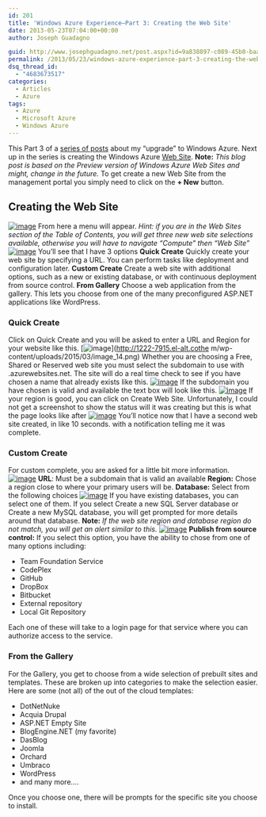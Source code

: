 ```yaml
---
id: 201
title: 'Windows Azure Experience–Part 3: Creating the Web Site'
date: 2013-05-23T07:04:00+00:00
author: Joseph Guadagno

guid: http://www.josephguadagno.net/post.aspx?id=9a838897-c089-45b0-baa2-1a16a4ae028b
permalink: /2013/05/23/windows-azure-experience-part-3-creating-the-web-site/
dsq_thread_id:
  - "4683673517"
categories:
  - Articles
  - Azure
tags:
  - Azure
  - Microsoft Azure
  - Windows Azure
---
```

<!-- TODO: Validate Images -->
This Part 3 of a [series of posts](https://www.josephguadagno.net/post/2013/05/20/The-Windows-Azure-Experience) about my “upgrade” to Windows Azure. Next up in the series is creating the Windows Azure [Web Site](http://www.windowsazure.com/en-us/manage/services/web-sites/). **Note:** _This blog post is based on the Preview version of Windows Azure Web Sites and might, change in the future._ To get create a new Web Site from the management portal you simply need to click on the **+ New** button.

## Creating the Web Site

[![image](https://www.josephguadagno.net/wp-content/uploads/2015/03/image_thumb_11.png "image")](https://www.josephguadagno.net/wp-content/uploads/2015/03/image_12.png) From here a menu will appear. _Hint: if you are in the Web Sites section of the Table of Contents, you will get three new web site selections available, otherwise you will have to navigate “Compute" then “Web Site”_ [![image](https://www.josephguadagno.net/wp-content/uploads/2015/03/image_thumb_12.png "image")](https://www.josephguadagno.net/wp-content/uploads/2015/03/image_13.png) You’ll see that I have 3 options **Quick Create** Quickly create your web site by specifying a URL. You can perform tasks like deployment and configuration later. **Custom Create** Create a web site with additional options, such as a new or existing database, or with continuous deployment from source control. **From Gallery** Choose a web application from the gallery. This lets you choose from one of the many preconfigured ASP.NET applications like WordPress.

### Quick Create

Click on Quick Create and you will be asked to enter a URL and Region for your website like this. [![image](https://www.josephguadagno.net/wp-content/uploads/2015/03/image_thumb_13.png "image")](http://1222-7915.el-alt.cothe m/wp-content/uploads/2015/03/image_14.png) Whether you are choosing a Free, Shared or Reserved web site you must select the subdomain to use with .azurewebsites.net.  The site will do a real time check to see if you have chosen a name that already exists like this. [![image](https://www.josephguadagno.net/wp-content/uploads/2015/03/image_thumb_14.png "image")](https://www.josephguadagno.net/wp-content/uploads/2015/03/image_15.png) If the subdomain you have chosen is valid and available the text box will look like this. [![image](https://www.josephguadagno.net/wp-content/uploads/2015/03/image_thumb_15.png "image")](https://www.josephguadagno.net/wp-content/uploads/2015/03/image_16.png) If your region is good, you can click on Create Web Site. Unfortunately, I could not get a screenshot to show the status will it was creating but this is what the page looks like after [![image](https://www.josephguadagno.net/wp-content/uploads/2015/03/image_thumb_16.png "image")](https://www.josephguadagno.net/wp-content/uploads/2015/03/image_17.png) You’ll notice now that I have a second web site created, in like 10 seconds. with a notification telling me it was complete.

### Custom Create

For custom complete, you are asked for a little bit more information. [![image](https://www.josephguadagno.net/wp-content/uploads/2015/03/image_thumb_17.png "image")](https://www.josephguadagno.net/wp-content/uploads/2015/03/image_18.png) **URL**: Must be a subdomain that is valid an available **Region:** Chose a region close to where your primary users will be. **Database:** Select from the following choices [![image](https://www.josephguadagno.net/wp-content/uploads/2015/03/image_thumb_18.png "image")](https://www.josephguadagno.net/wp-content/uploads/2015/03/image_19.png) If you have existing databases, you can select one of them.  If you select Create a new SQL Server database or Create a new MySQL database, you will get prompted for more details around that database. **Note:** _If the web site region and database region do not match, you will get an alert similar to this._ [![image](https://www.josephguadagno.net/wp-content/uploads/2015/03/image_thumb_19.png "image")](https://www.josephguadagno.net/wp-content/uploads/2015/03/image_20.png) **Publish from source control:** If you select this option, you have the ability to chose from one of many options including:

* Team Foundation Service
* CodePlex
* GitHub
* DropBox
* Bitbucket
* External repository
* Local Git Repository

Each one of these will take to a login page for that service where you can authorize access to the service.

### From the Gallery

For the Gallery, you get to choose from a wide selection of prebuilt sites and templates. These are broken up into categories to make the selection easier.  Here are some (not all) of the out of the cloud templates:

* DotNetNuke
* Acquia Drupal
* ASP.NET Empty Site
* BlogEngine.NET (my favorite)
* DasBlog
* Joomla
* Orchard
* Umbraco
* WordPress
* and many more….

Once you choose one, there will be prompts for the specific site you choose to install.